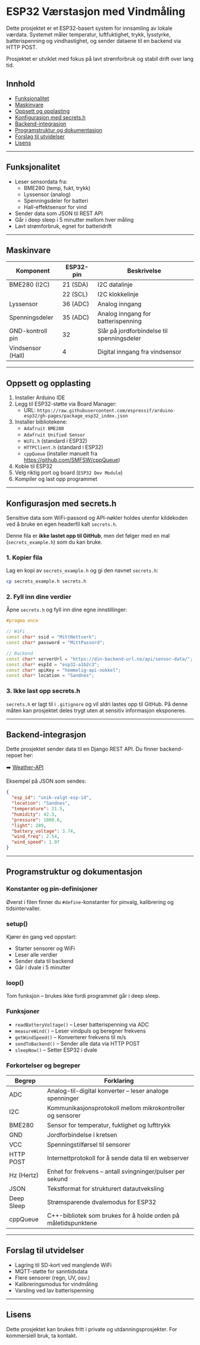 # ESP32 Værstasjon med Vindmåling

Dette prosjektet er et ESP32-basert system for innsamling av lokale værdata. Systemet måler temperatur, luftfuktighet, trykk, lysstyrke, batterispenning og vindhastighet, og sender dataene til en backend via HTTP POST.

Prosjektet er utviklet med fokus på lavt strømforbruk og stabil drift over lang tid.

## Innhold

- [Funksjonalitet](#funksjonalitet)
- [Maskinvare](#maskinvare)
- [Oppsett og opplasting](#oppsett-og-opplasting)
- [Konfigurasjon med secrets.h](#konfigurasjon-med-secretsh)
- [Backend-integrasjon](#backend-integrasjon)
- [Programstruktur og dokumentasjon](#programstruktur-og-dokumentasjon)
- [Forslag til utvidelser](#forslag-til-utvidelser)
- [Lisens](#lisens)

---

## Funksjonalitet

- Leser sensordata fra:
  - BME280 (temp, fukt, trykk)
  - Lyssensor (analog)
  - Spenningsdeler for batteri
  - Hall-effektsensor for vind
- Sender data som JSON til REST API
- Går i deep sleep i 5 minutter mellom hver måling
- Lavt strømforbruk, egnet for batteridrift

---

## Maskinvare

| Komponent           | ESP32-pin  | Beskrivelse                                 |
|---------------------|------------|---------------------------------------------|
| BME280 (I2C)        | 21 (SDA)   | I2C datalinje                               |
|                     | 22 (SCL)   | I2C klokkelinje                             |
| Lyssensor           | 36 (ADC)   | Analog inngang                              |
| Spenningsdeler      | 35 (ADC)   | Analog inngang for batterispenning          |
| GND-kontroll pin    | 32         | Slår på jordforbindelse til spenningsdeler  |
| Vindsensor (Hall)   | 4          | Digital inngang fra vindsensor              |

---

## Oppsett og opplasting

1. Installer Arduino IDE
2. Legg til ESP32-støtte via Board Manager:
   - URL: `https://raw.githubusercontent.com/espressif/arduino-esp32/gh-pages/package_esp32_index.json`
3. Installer bibliotekene:
   - `Adafruit BME280`
   - `Adafruit Unified Sensor`
   - `WiFi.h` (standard i ESP32)
   - `HTTPClient.h` (standard i ESP32)
   - `cppQueue` (installer manuelt fra https://github.com/SMFSW/cppQueue)
4. Koble til ESP32
5. Velg riktig port og board (`ESP32 Dev Module`)
6. Kompiler og last opp programmet

---

## Konfigurasjon med secrets.h

Sensitive data som WiFi-passord og API-nøkler holdes utenfor kildekoden ved å bruke en egen headerfil kalt `secrets.h`.

Denne fila er **ikke lastet opp til GitHub**, men det følger med en mal (`secrets_example.h`) som du kan bruke.

### 1. Kopier fila

Lag en kopi av `secrets_example.h` og gi den navnet `secrets.h`:

```sh
cp secrets_example.h secrets.h
```

### 2. Fyll inn dine verdier

Åpne `secrets.h` og fyll inn dine egne innstillinger:

```cpp
#pragma once

// WiFi
const char* ssid = "MittNettverk";
const char* password = "MittPassord";

// Backend
const char* serverUrl = "https://din-backend-url.no/api/sensor-data/";
const char* espId = "esp32-a1b2c3";
const char* apiKey = "hemmelig-api-nokkel";
const char* location = "Sandnes";
```

### 3. Ikke last opp secrets.h

`secrets.h` er lagt til i `.gitignore` og vil aldri lastes opp til GitHub. På denne måten kan prosjektet deles trygt uten at sensitiv informasjon eksponeres.

---

## Backend-integrasjon

Dette prosjektet sender data til en Django REST API. Du finner backend-repoet her:

➡️ [Weather-API](https://github.com/Z0XZ/weather-api)

Eksempel på JSON som sendes:

```json
{
  "esp_id": "unik-valgt-esp-id",
  "location": "Sandnes",
  "temperature": 21.5,
  "humidity": 42.3,
  "pressure": 1008.6,
  "light": 289,
  "battery_voltage": 3.74,
  "wind_freq": 2.54,
  "wind_speed": 1.97
}
```

---

## Programstruktur og dokumentasjon

### Konstanter og pin-definisjoner

Øverst i filen finner du `#define`-konstanter for pinvalg, kalibrering og tidsintervaller.

### setup()

Kjører én gang ved oppstart:
- Starter sensorer og WiFi
- Leser alle verdier
- Sender data til backend
- Går i dvale i 5 minutter

### loop()

Tom funksjon – brukes ikke fordi programmet går i deep sleep.

### Funksjoner

- `readBatteryVoltage()` – Leser batterispenning via ADC
- `measureWind()` – Leser vindpuls og beregner frekvens
- `getWindSpeed()` – Konverterer frekvens til m/s
- `sendToBackend()` – Sender alle data via HTTP POST
- `sleepNow()` – Setter ESP32 i dvale

### Forkortelser og begreper

| Begrep               | Forklaring                                                                 |
|----------------------|----------------------------------------------------------------------------|
| ADC                  | Analog-til-digital konverter – leser analoge spenninger                    |
| I2C                  | Kommunikasjonsprotokoll mellom mikrokontroller og sensorer                |
| BME280               | Sensor for temperatur, fuktighet og lufttrykk                              |
| GND                  | Jordforbindelse i kretsen                                                  |
| VCC                  | Spenningstilførsel til sensorer                                            |
| HTTP POST            | Internettprotokoll for å sende data til en webserver                      |
| Hz (Hertz)           | Enhet for frekvens – antall svingninger/pulser per sekund                  |
| JSON                 | Tekstformat for strukturert datautveksling                                 |
| Deep Sleep           | Strømsparende dvalemodus for ESP32                                         |
| cppQueue             | C++-bibliotek som brukes for å holde orden på måletidspunktene             |

---

## Forslag til utvidelser

- Lagring til SD-kort ved manglende WiFi
- MQTT-støtte for sanntidsdata
- Flere sensorer (regn, UV, osv.)
- Kalibreringsmodus for vindmåling
- Varsling ved lav batterispenning

---

## Lisens

Dette prosjektet kan brukes fritt i private og utdanningsprosjekter. For kommersiell bruk, ta kontakt.
